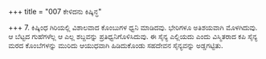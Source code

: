 +++
title = "007 ಕೇಳಿದನು ಕಿಷ್ಕಿನ್ಧ"

+++
7. ಕಿಷ್ಕಿಂಧ ಗಿರಿಯಲ್ಲಿ ವಿಶಾಲವಾದ ಕೊಂಬುಗಳ ಧ್ವನಿ ಮಾಡಿದವು. ಭೇರಿಗಳೂ ಅತಿಶಯವಾಗಿ ಮೊಳಗಿದುವು. ಆ ಬೆಟ್ಟದ ಗುಹೆಗಳೆಲ್ಲ ಆ ಎಲ್ಲ ಶಬ್ದವನ್ನು ಪ್ರತಿಧ್ವನಿಗೊಳಿಸಿದುವು. ಈ ಸೈನ್ಯ ಎಲ್ಲಿಯದು ಎಂದು ವಿಸ್ಮಿತರಾದ ಕಪಿ ಸೈನ್ಯ ಮರದ ಕೊಂಬೆಗಳನ್ನು ಮುರಿದು ಆಯುಧವಾಗಿ ಹಿಡಿದುಕೊಂಡು ಸಹದೇವನ ಸೈನ್ಯವನ್ನು ಅಡ್ಡಗಟ್ಟಿತು.